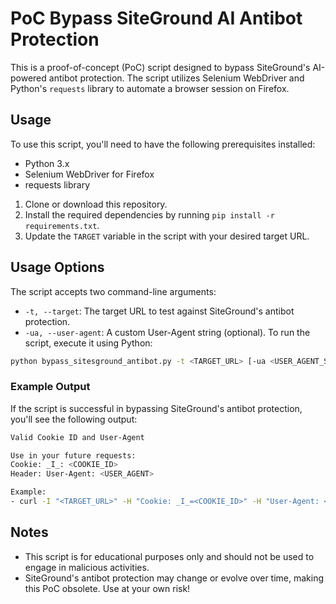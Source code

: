 # PoC Bypass SiteGround AI Antibot Protection

This is a proof-of-concept (PoC) script designed to bypass SiteGround's AI-powered antibot protection. The script utilizes Selenium WebDriver and Python's `requests` library to automate a browser session on Firefox.

## Usage

To use this script, you'll need to have the following prerequisites installed:

- Python 3.x
- Selenium WebDriver for Firefox
- requests library
1. Clone or download this repository.
2. Install the required dependencies by running `pip install -r requirements.txt`.
3. Update the `TARGET` variable in the script with your desired target URL.
## Usage Options

The script accepts two command-line arguments:

- `-t, --target`: The target URL to test against SiteGround's antibot protection.
- `-ua, --user-agent`: A custom User-Agent string (optional).
To run the script, execute it using Python:
```bash
python bypass_sitesground_antibot.py -t <TARGET_URL> [-ua <USER_AGENT_STRING>]
```

### Example Output

If the script is successful in bypassing SiteGround's antibot protection, you'll see the following output:
```bash
Valid Cookie ID and User-Agent

Use in your future requests:
Cookie: _I_: <COOKIE_ID>
Header: User-Agent: <USER_AGENT>

Example:
- curl -I "<TARGET_URL>" -H "Cookie: _I_=<COOKIE_ID>" -H "User-Agent: <USER_AGENT>"
```
##  Notes

- This script is for educational purposes only and should not be used to engage in malicious activities.
- SiteGround's antibot protection may change or evolve over time, making this PoC obsolete. Use at your own risk!
